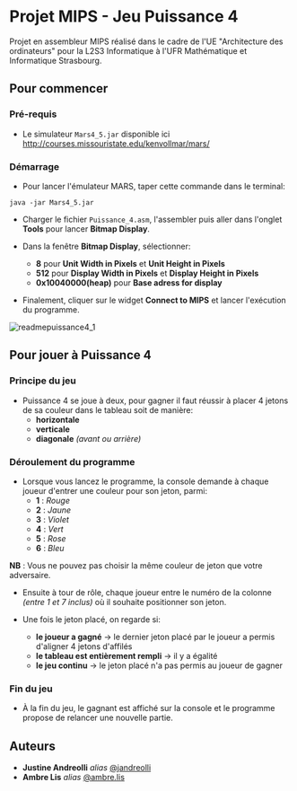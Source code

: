 # Projet MIPS - Jeu Puissance 4

Projet en assembleur MIPS réalisé dans le cadre de l'UE "Architecture des ordinateurs" pour la L2S3 Informatique à l'UFR Mathématique et Informatique Strasbourg.

## Pour commencer

### Pré-requis

- Le simulateur ``Mars4_5.jar`` disponible ici http://courses.missouristate.edu/kenvollmar/mars/


### Démarrage

- Pour lancer l'émulateur MARS, taper cette commande dans le terminal:

```
java -jar Mars4_5.jar
```

- Charger le fichier ``Puissance_4.asm``, l'assembler puis aller dans l'onglet **Tools** pour lancer **Bitmap Display**.

- Dans la fenêtre **Bitmap Display**, sélectionner:
	+ **8** pour **Unit Width in Pixels** et **Unit Height in Pixels**
	+ **512** pour **Display Width in Pixels** et **Display Height in Pixels** 
	+ **0x10040000(heap)** pour **Base adress for display**

- Finalement, cliquer sur le widget **Connect to MIPS** et lancer l'exécution du programme.

![readmepuissance4_1](/uploads/23d9593642867c6256c8380e8d1a2cc2/readmepuissance4_1.png)

## Pour jouer à Puissance 4

### Principe du jeu 

- Puissance 4 se joue à deux, pour gagner il faut réussir à placer 4 jetons de sa couleur dans le tableau soit de manière:
	+ **horizontale** 
	+ **verticale** 
	+ **diagonale** _(avant ou arrière)_

### Déroulement du programme

- Lorsque vous lancez le programme, la console demande à chaque joueur d'entrer une couleur pour son jeton, parmi:
	+ **1** : _Rouge_ 
	+ **2** : _Jaune_
	+ **3** : _Violet_
	+ **4** : _Vert_
	+ **5** : _Rose_
	+ **6** : _Bleu_
	
**NB** : Vous ne pouvez pas choisir la même couleur de jeton que votre adversaire.

- Ensuite à tour de rôle, chaque joueur entre le numéro de la colonne _(entre 1 et 7 inclus)_ où il souhaite positionner son jeton.

- Une fois le jeton placé, on regarde si: 
	+ **le joueur a gagné** &#8594; le dernier jeton placé par le joueur a permis d'aligner 4 jetons d'affilés 
	+ **le tableau est entièrement rempli** &#8594; il y a égalité
	+ **le jeu continu** &#8594; le jeton placé n'a pas permis au joueur de gagner


### Fin du jeu 

- À la fin du jeu, le gagnant est affiché sur la console et le programme propose de relancer une nouvelle partie.


## Auteurs

* **Justine Andreolli**  _alias_ [@jandreolli](https://git.unistra.fr/jandreolli)
* **Ambre Lis**  _alias_ [@ambre.lis](https://git.unistra.fr/ambre.lis)






